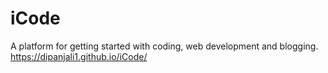 # iCode
A platform for getting started with coding, web development and blogging.
https://dipanjali1.github.io/iCode/
